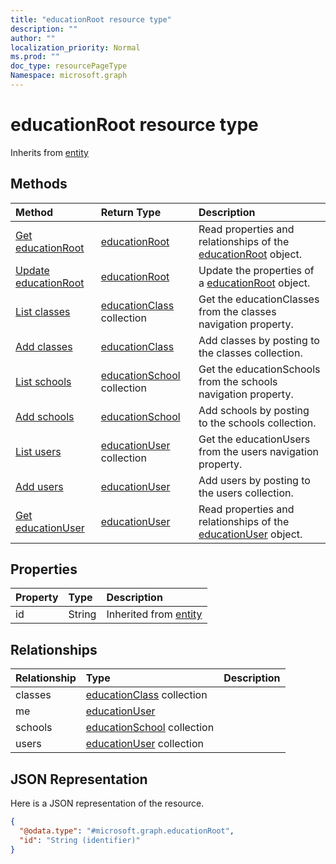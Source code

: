 ```yaml
---
title: "educationRoot resource type"
description: ""
author: ""
localization_priority: Normal
ms.prod: ""
doc_type: resourcePageType
Namespace: microsoft.graph
---
```



# educationRoot resource type




Inherits from [entity](../resources/entity.md)

## Methods
|Method|Return Type|Description|
|:---|:---|:---|
|[Get educationRoot](../api/educationroot-get.md)|[educationRoot](../resources/educationRoot.md)|Read properties and relationships of the [educationRoot](../resources/educationroot.md) object.|
|[Update educationRoot](../api/educationroot-update.md)|[educationRoot](../resources/educationRoot.md)|Update the properties of a [educationRoot](../resources/educationroot.md) object.|
|[List classes](../api/educationroot-list-classes.md)|[educationClass](../resources/educationClass.md) collection|Get the educationClasses from the classes navigation property.|
|[Add classes](../api/educationroot-post-classes.md)|[educationClass](../resources/educationClass.md)|Add classes by posting to the classes collection.|
|[List schools](../api/educationroot-list-schools.md)|[educationSchool](../resources/educationSchool.md) collection|Get the educationSchools from the schools navigation property.|
|[Add schools](../api/educationroot-post-schools.md)|[educationSchool](../resources/educationSchool.md)|Add schools by posting to the schools collection.|
|[List users](../api/educationroot-list-users.md)|[educationUser](../resources/educationUser.md) collection|Get the educationUsers from the users navigation property.|
|[Add users](../api/educationroot-post-users.md)|[educationUser](../resources/educationUser.md)|Add users by posting to the users collection.|
|[Get educationUser](../api/educationuser-get.md)|[educationUser](../resources/educationUser.md)|Read properties and relationships of the [educationUser](../resources/educationuser.md) object.|

## Properties
|Property|Type|Description|
|:---|:---|:---|
|id|String| Inherited from [entity](../resources/entity.md)|

## Relationships
|Relationship|Type|Description|
|:---|:---|:---|
|classes|[educationClass](../resources/educationClass.md) collection||
|me|[educationUser](../resources/educationUser.md)||
|schools|[educationSchool](../resources/educationSchool.md) collection||
|users|[educationUser](../resources/educationUser.md) collection||

## JSON Representation
Here is a JSON representation of the resource.
<!-- {
  "blockType": "resource",
  "keyProperty": "id",
  "@odata.type": "microsoft.graph.educationRoot",
  "baseType": "microsoft.graph.entity",
  "openType": false
}
-->
``` json
{
  "@odata.type": "#microsoft.graph.educationRoot",
  "id": "String (identifier)"
}
```

